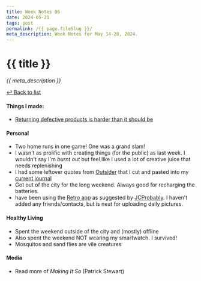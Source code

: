 ```yaml
---
title: Week Notes 06
date: 2024-05-21
tags: post
permalink: /{{ page.fileSlug }}/
meta_description: Week Notes for May 14-20, 2024.
---
```


# {{ title }}

*{{ meta_description }}*

[&#8617; Back to list](/weeknotes/) 

#### Things I made: 
- [Returning defective products is harder than it should be](https://lwgrs.bearblog.dev/defective-keurig/)

#### Personal 
- Two home runs in one game! One was a grand slam!
- I wasn't as prolific with creating things (for the public) as last week. I wouldn't say I'm *burnt out* but feel like I used a lot of creative juice that needs replenishing 
- I had some leftover quotes from [Outsider](TK) that I cut and pasted into my [current journal](TK) 
- Got out of the city for the long weekend. Always good for recharging the batteries. 
- have been using the [Retro app](https://retro.app/) as suggested by [JCProbably](https://notes.jeddacp.com/post/a-photo-a-day-with-the-retro-app). I haven't added any friends/contacts, but is neat for uploading daily pictures.

#### Healthy Living 
- Spent the weekend outside of the city and (mostly) offline
- Also spent the weekend NOT wearing my smartwatch. I survived!
- Mosquitos and sand flies are vile creatures

#### Media 
- Read more of *Making It So* (Patrick Stewart) 
